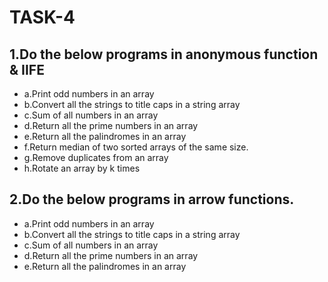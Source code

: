# TASK-4
## 1.Do the below programs in anonymous function & IIFE
* a.Print odd numbers in an array
* b.Convert all the strings to title caps in a string array
* c.Sum of all numbers in an array
* d.Return all the prime numbers in an array
* e.Return all the palindromes in an array
* f.Return median of two sorted arrays of the same size.
* g.Remove duplicates from an array
* h.Rotate an array by k times
## 2.Do the below programs in arrow functions.
* a.Print odd numbers in an array
* b.Convert all the strings to title caps in a string array
* c.Sum of all numbers in an array
* d.Return all the prime numbers in an array
* e.Return all the palindromes in an array
